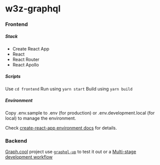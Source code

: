 # w3z-graphql

### Frontend 

##### Stack
- Create React App
- React
- React Router
- React Apollo

##### Scripts

Use `cd frontend`
Run using `yarn start`
Build using `yarn build`

##### Environment

Copy .env.sample to .env (for production) or .env.development.local (for local) to manage the environment. 

Check [create-react-app environment docs](https://github.com/facebookincubator/create-react-app/blob/master/packages/react-scripts/template/README.md#adding-custom-environment-variables) for details.

### Backend

[Graph.cool](https://graph.cool) project use [`graphql-up`](https://www.graph.cool/graphql-up/) to test it out or a [Multi-stage development workflow](https://www.graph.cool/docs/tutorials/cli-multi-staging-workflow-ex4wo4zaep/)